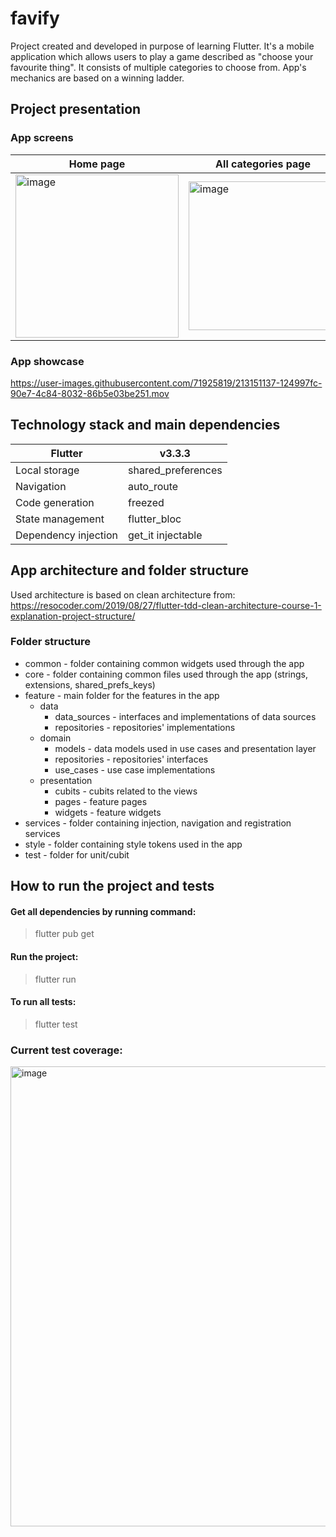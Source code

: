 # favify

Project created and developed in purpose of learning Flutter. It's a mobile
application which allows users to play a game described as "choose your
favourite thing". It consists of multiple categories to choose from. App's mechanics are based on a winning ladder.

## Project presentation

### App screens

| Home page  | All categories page |  Play page  |  Winner page |
| ------------- | ------------- |------------- |------------- |
|<img width="261" alt="image" src="https://user-images.githubusercontent.com/71925819/213134212-f59991f2-2f81-438e-917a-ace3e965c74e.png">|<img width="238" alt="image" src="https://user-images.githubusercontent.com/71925819/213134390-83973473-ab16-4e54-a7e6-48209079eafa.png"> |<img width="234" alt="image" src="https://user-images.githubusercontent.com/71925819/213134519-5669db0a-ce4a-4edc-9005-48753c1d4005.png">|<img width="232" alt="image" src="https://user-images.githubusercontent.com/71925819/213134735-6677d551-5a1d-46f1-a1b9-48ac486f6004.png">

### App showcase


https://user-images.githubusercontent.com/71925819/213151137-124997fc-90e7-4c84-8032-86b5e03be251.mov


## Technology stack and main dependencies
| Flutter  | v3.3.3  |
| ------------- | ------------- |
| Local storage  | shared_preferences |
| Navigation  | auto_route |
| Code generation  | freezed |
| State management | flutter_bloc |
| Dependency injection | get_it injectable |


## App architecture and folder structure
Used architecture is based on clean architecture from: https://resocoder.com/2019/08/27/flutter-tdd-clean-architecture-course-1-explanation-project-structure/

### Folder structure

- common - folder containing common widgets used through the app
- core - folder containing common files used through the app (strings, extensions, shared_prefs_keys)
- feature - main folder for the features in the app
  - data
      - data_sources - interfaces and implementations of data sources
      - repositories - repositories' implementations
  - domain
    - models - data models used in use cases and presentation layer
    - repositories - repositories' interfaces
    - use_cases - use case implementations
  - presentation
    - cubits - cubits related to the views
    - pages - feature pages
    - widgets - feature widgets
- services - folder containing injection, navigation and registration services
- style - folder containing style tokens used in the app
- test - folder for unit/cubit

## How to run the project and tests

#### Get all dependencies by running command:

> flutter pub get

#### Run the project:

> flutter run 

#### To run all tests:

> flutter test

### Current test coverage:
<img width="736" alt="image" src="https://user-images.githubusercontent.com/71925819/213153740-292bb640-63c4-455f-9ece-c9ce58488a32.png">
